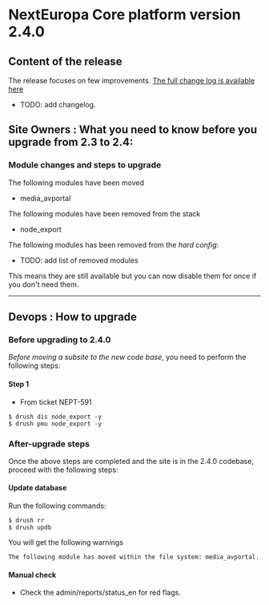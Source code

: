 # NextEuropa Core platform version 2.4.0

## Content of the release

 The release focuses on few improvements.
 [The full change log is available here](CHANGELOG.md)
 
  * TODO: add changelog.
 

## Site Owners : What you need to know before you upgrade from 2.3 to 2.4:

### Module changes and steps to upgrade

The following modules have been moved
  - media_avportal

The following modules have been removed from the stack
  - node_export

The following modules has been removed from the *hard config*:
  - TODO: add list of removed modules

This means they are still available but you can now disable them for once if 
you don't need them.
  

***
## Devops : How to upgrade

### Before upgrading to 2.4.0

*Before moving a subsite to the new code base*, you need to perform the following steps:

#### Step 1

 * From ticket NEPT-591

```
$ drush dis node_export -y
$ drush pmu node_export -y

```

### After-upgrade steps

Once the above steps are completed and the site is in the 2.4.0 codebase,
proceed with the following steps:

#### Update database

  Run the following commands:

```
$ drush rr
$ drush updb
```

  You will get the following warnings

```
The following module has moved within the file system: media_avportal. 
```

#### Manual check

  * Check the admin/reports/status_en for red flags.
